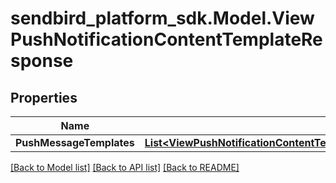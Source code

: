
# sendbird_platform_sdk.Model.ViewPushNotificationContentTemplateResponse

## Properties

Name | Type | Description | Notes
------------ | ------------- | ------------- | -------------
**PushMessageTemplates** | [**List&lt;ViewPushNotificationContentTemplateResponsePushMessageTemplates&gt;**](ViewPushNotificationContentTemplateResponsePushMessageTemplates.md) |  | [optional] 

[[Back to Model list]](../README.md#documentation-for-models)
[[Back to API list]](../README.md#documentation-for-api-endpoints)
[[Back to README]](../README.md)

